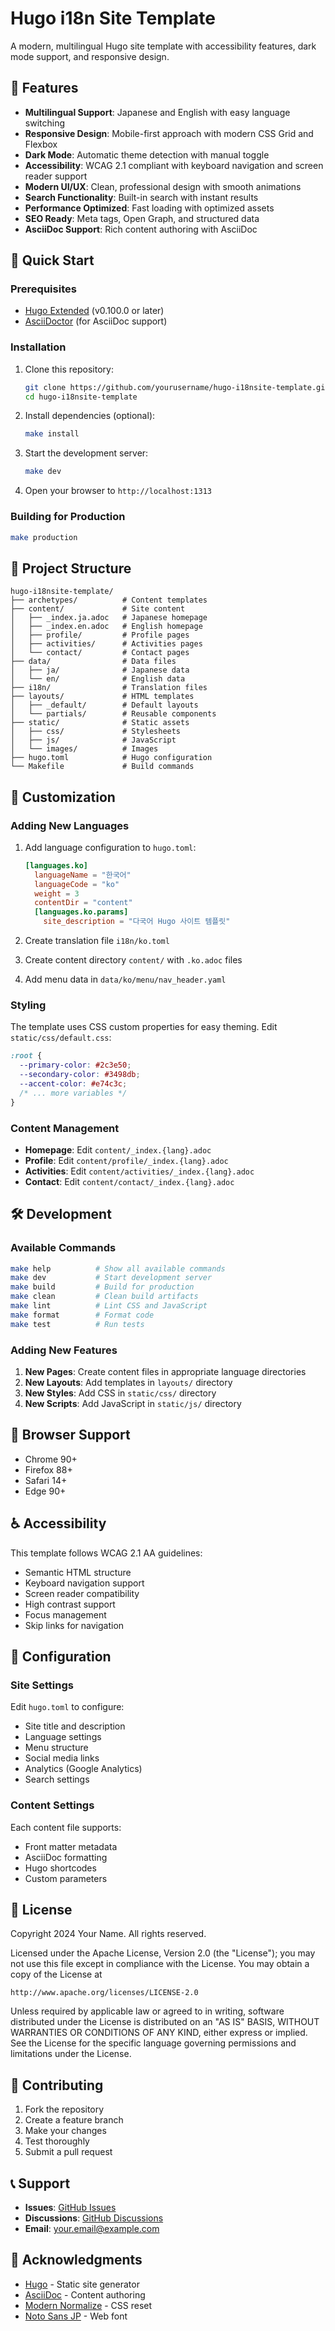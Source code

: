 
# Hugo i18n Site Template

A modern, multilingual Hugo site template with accessibility features, dark mode support, and responsive design.

## 🌟 Features

- **Multilingual Support**: Japanese and English with easy language switching
- **Responsive Design**: Mobile-first approach with modern CSS Grid and Flexbox
- **Dark Mode**: Automatic theme detection with manual toggle
- **Accessibility**: WCAG 2.1 compliant with keyboard navigation and screen reader support
- **Modern UI/UX**: Clean, professional design with smooth animations
- **Search Functionality**: Built-in search with instant results
- **Performance Optimized**: Fast loading with optimized assets
- **SEO Ready**: Meta tags, Open Graph, and structured data
- **AsciiDoc Support**: Rich content authoring with AsciiDoc

## 🚀 Quick Start

### Prerequisites

- [Hugo Extended](https://gohugo.io/installation/) (v0.100.0 or later)
- [AsciiDoctor](https://asciidoctor.org/) (for AsciiDoc support)

### Installation

1. Clone this repository:
   ```bash
   git clone https://github.com/yourusername/hugo-i18nsite-template.git
   cd hugo-i18nsite-template
   ```

2. Install dependencies (optional):
   ```bash
   make install
   ```

3. Start the development server:
   ```bash
   make dev
   ```

4. Open your browser to `http://localhost:1313`

### Building for Production

```bash
make production
```

## 📁 Project Structure

```
hugo-i18nsite-template/
├── archetypes/          # Content templates
├── content/             # Site content
│   ├── _index.ja.adoc   # Japanese homepage
│   ├── _index.en.adoc   # English homepage
│   ├── profile/         # Profile pages
│   ├── activities/      # Activities pages
│   └── contact/         # Contact pages
├── data/                # Data files
│   ├── ja/              # Japanese data
│   └── en/              # English data
├── i18n/                # Translation files
├── layouts/             # HTML templates
│   ├── _default/        # Default layouts
│   └── partials/        # Reusable components
├── static/              # Static assets
│   ├── css/             # Stylesheets
│   ├── js/              # JavaScript
│   └── images/          # Images
├── hugo.toml            # Hugo configuration
└── Makefile             # Build commands
```

## 🎨 Customization

### Adding New Languages

1. Add language configuration to `hugo.toml`:
   ```toml
   [languages.ko]
     languageName = "한국어"
     languageCode = "ko"
     weight = 3
     contentDir = "content"
     [languages.ko.params]
       site_description = "다국어 Hugo 사이트 템플릿"
   ```

2. Create translation file `i18n/ko.toml`
3. Create content directory `content/` with `.ko.adoc` files
4. Add menu data in `data/ko/menu/nav_header.yaml`

### Styling

The template uses CSS custom properties for easy theming. Edit `static/css/default.css`:

```css
:root {
  --primary-color: #2c3e50;
  --secondary-color: #3498db;
  --accent-color: #e74c3c;
  /* ... more variables */
}
```

### Content Management

- **Homepage**: Edit `content/_index.{lang}.adoc`
- **Profile**: Edit `content/profile/_index.{lang}.adoc`
- **Activities**: Edit `content/activities/_index.{lang}.adoc`
- **Contact**: Edit `content/contact/_index.{lang}.adoc`

## 🛠️ Development

### Available Commands

```bash
make help          # Show all available commands
make dev           # Start development server
make build         # Build for production
make clean         # Clean build artifacts
make lint          # Lint CSS and JavaScript
make format        # Format code
make test          # Run tests
```

### Adding New Features

1. **New Pages**: Create content files in appropriate language directories
2. **New Layouts**: Add templates in `layouts/` directory
3. **New Styles**: Add CSS in `static/css/` directory
4. **New Scripts**: Add JavaScript in `static/js/` directory

## 📱 Browser Support

- Chrome 90+
- Firefox 88+
- Safari 14+
- Edge 90+

## ♿ Accessibility

This template follows WCAG 2.1 AA guidelines:

- Semantic HTML structure
- Keyboard navigation support
- Screen reader compatibility
- High contrast support
- Focus management
- Skip links for navigation

## 🔧 Configuration

### Site Settings

Edit `hugo.toml` to configure:

- Site title and description
- Language settings
- Menu structure
- Social media links
- Analytics (Google Analytics)
- Search settings

### Content Settings

Each content file supports:

- Front matter metadata
- AsciiDoc formatting
- Hugo shortcodes
- Custom parameters

## 📄 License

Copyright 2024 Your Name. All rights reserved.

Licensed under the Apache License, Version 2.0 (the "License");
you may not use this file except in compliance with the License.
You may obtain a copy of the License at

    http://www.apache.org/licenses/LICENSE-2.0

Unless required by applicable law or agreed to in writing, software
distributed under the License is distributed on an "AS IS" BASIS,
WITHOUT WARRANTIES OR CONDITIONS OF ANY KIND, either express or implied.
See the License for the specific language governing permissions and
limitations under the License.

## 🤝 Contributing

1. Fork the repository
2. Create a feature branch
3. Make your changes
4. Test thoroughly
5. Submit a pull request

## 📞 Support

- **Issues**: [GitHub Issues](https://github.com/yourusername/hugo-i18nsite-template/issues)
- **Discussions**: [GitHub Discussions](https://github.com/yourusername/hugo-i18nsite-template/discussions)
- **Email**: your.email@example.com

## 🙏 Acknowledgments

- [Hugo](https://gohugo.io/) - Static site generator
- [AsciiDoc](https://asciidoctor.org/) - Content authoring
- [Modern Normalize](https://github.com/sindresorhus/modern-normalize) - CSS reset
- [Noto Sans JP](https://fonts.google.com/noto/specimen/Noto+Sans+JP) - Web font



